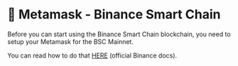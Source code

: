 # 🔗 Metamask - Binance Smart Chain

Before you can start using the Binance Smart Chain blockchain, you need to setup your Metamask for the BSC Mainnet.

You can read how to do that [HERE](https://academy.binance.com/en/articles/connecting-metamask-to-binance-smart-chain) \(official Binance docs\).

